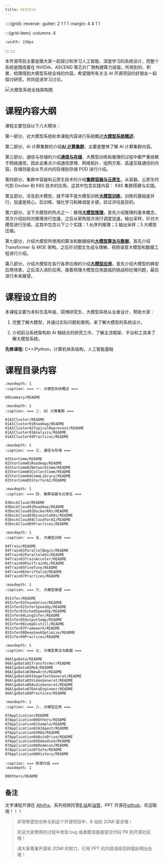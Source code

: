 ```yaml
---
title: AIInfra 
---
```


::::{grid}
:reverse:
:gutter: 2 1 1 1
:margin: 4 4 1 1

:::{grid-item}
:columns: 4

```{image} ./_static/logo-square.svg
:width: 150px
```
:::
::::

本开源项目主要是跟大家一起探讨和学习人工智能、深度学习的系统设计，而整个系统是围绕着在 NVIDIA、ASCEND 等芯片厂商构建算力层面，所用到的、积累、梳理得到大模型系统全栈的内容。希望跟所有关注 AI 开源项目的好朋友一起探讨研究，共同促进学习讨论。

![大模型系统全栈架构图](../images/00Summary/aifoundation01.jpg)

# 课程内容大纲

课程主要包括以下八大模块：

第一部分，对大模型系统和本课程内容进行系统概述[<u>**大模型系统概述**</u>](./00Summary/README.md)，

第二部分，AI 计算集群的介绍[<u>**AI 计算集群**</u>](./01AICluster/README.md)，主要是整体了解 AI 计算集群内容。

第三部分，通信与存储的介绍[<u>**通信与存储**</u>](./02StorComm/README.md)，大模型训练和推理的过程中都严重依赖于网络通信，因此会重点介绍通信原理、网络拓扑、组网方案、高速互联通信的内容。存储则是会从节点内的存储到存储 POD 进行介绍。

第四部分，集群中容器和云原生技术的介绍[<u>**集群容器与云原生**</u>](./03DockCloud/README.md)，从容器、云原生时代到 Docker 和 K8S 技术的应用，这其中包含实践内容： K8S 集群搭建与实践。

第五部分，涉及到大模型，就不得不提大模型训练[<u>**大模型训练**</u>](./04Train/README.md)，训练的基础是并行，加速是核心，后训练、强化学习和微调是关键，验证评估是目的。

第六部分，当下大模型的热点之一：推理[<u>**大模型推理**</u>](./05Infer/README.md)，首先介绍推理的基本概念，其次介绍如何对推理进行加速，之后从架构层次进行调度加速，输出采样，针对大模型进行压缩，这其中包含以下三个实践：1.长序列推理；2.输出采样；3.大模型压缩。

第七部分，介绍大模型所使用的算法和数据结构[<u>**大模型算法与数据**</u>](./06AlgoData/README.md)，首先介绍 Transformer 与 MOE 架构，之后针对图文生成与理解、视频语音大模型和数据工程进行介绍。

第八部分，介绍大模型在各行各界应用的介绍[<u>**大模型应用**</u>](./07Application/README.md)，首先介绍大模型的典型应用场景，之后深入进阶应用，接着梳理大模型应用面临的挑战和伦理问题，最后进行未来展望。



# 课程设立目的

本课程主要为本科生高年级、硕博研究生、大模型系统从业者设计，帮助大家：

1. 完整了解大模型，并通过实际问题和案例，来了解大模型的系统设计。

2. 介绍前沿系统架构和 AI 相结合的研究工作，了解主流框架、平台和工具来了解大模型系统。

**先修课程:** C++/Python，计算机体系结构，人工智能基础

# 课程目录内容

<!-- ## 一. 大模型系统概述 -->

```{toctree}
:maxdepth: 1
:caption: === 一. 大模型系统概述 ===

00Summary/README
```

<!-- ## 二. AI 计算集群 -->

```{toctree}
:maxdepth: 1
:caption: === 二. AI 计算集群 ===

01AICluster/README
01AICluster01Roadmap/README
01AICluster02TypicalRepresent/README
01AICluster03Analysis/README
01AICluster04Practices/README
```

<!-- ## 三. 通信与存储 -->

```{toctree}
:maxdepth: 1
:caption: === 三. 通信与存储 ===

02StorComm/README
02StorComm01Roadmap/README
02StorComm02NetworkComm/README
02StorComm03CollectComm/README
02StorComm04CommLibrary/README
02StorComm05StorforAI/README
```

<!-- ## 四. 集群容器与云原生 -->

```{toctree}
:maxdepth: 1
:caption: === 四. 集群容器与云原生 ===

03DockCloud/README
03DockCloud01Roadmap/README
03DockCloud02DockerK8s/README
03DockCloud03DiveintoK8s/README
03DockCloud04CloudforAI/README
03DockCloud05Practices/README
```

<!-- ## 五. 大模型训练 -->

```{toctree}
:maxdepth: 1
:caption: === 五. 大模型训练 ===

04Train/README
04Train01ParallelBegin/README
04Train02ParallelAdv/README
04Train03TrainAcceler/README
04Train04PostTrainRL/README
04Train05FineTune/README
04Train06VerifValid/README
04Train07Practices/README
```

<!-- ## 六. 大模型推理 -->

```{toctree}
:maxdepth: 1
:caption: === 六. 大模型推理 ===

05Infer/README
05Infer01Foundation/README
05Infer02InferSpeedUp/README
05Infer03SchedSpeedUp/README
05Infer04LongInfer/README
05Infer05OutputSamp/README
05Infer06CompDistill/README
05Infer07Framework/README
05Infer08DeepSeekOptimize/README
05Infer09Practices/README
```

<!-- ## 七. 大模型算法与数据 -->

```{toctree}
:maxdepth: 1
:caption: === 七. 大模型算法与数据 ===

06AlgoData/README
06AlgoData01Transformer/README
06AlgoData02MoE/README
06AlgoData03NewArch/README
06AlgoData04ImageTextGenerat/README
06AlgoData05VideoGenerat/README
06AlgoData06AudioGenerat/README
06AlgoData07DataEngineer/README
06AlgoData08Practices/README
```

<!-- ## 八. 大模型应用 -->

```{toctree}
:maxdepth: 1
:caption: === 八. 大模型应用 ===

07Application/README
07Application00Others/README
07Application01Sample/README
07Application02AIAgent/README
07Application03RAG/README
07Application04AutoDrive/README
07Application05Embodied/README
07Application06Remmcon/README
07Application07Safe/README
07Application08History/README
```

<!-- ## 附录内容 -->

```{toctree}
:caption: === 附录内容 ===
:maxdepth: 1

00Others/README
```

## 备注

文字课程开源在 [AIInfra](https://infrasys-ai.github.io/aiinfra-docs)，系列视频托管[B 站](https://space.bilibili.com/517221395)和[油管](https://www.youtube.com/@ZOMI666/playlists)，PPT 开源在[github](https://github.com/Infrasys-AI/AIInfra)，欢迎取用！！！

> 非常希望您也参与到这个开源项目中，B 站给 ZOMI 留言哦！
> 
> 欢迎大家使用的过程中发现 bug 或者勘误直接提交代码 PR 到开源社区哦！
>
> 请大家尊重开源和 ZOMI 的努力，引用 PPT 的内容请规范转载标明出处哦！
